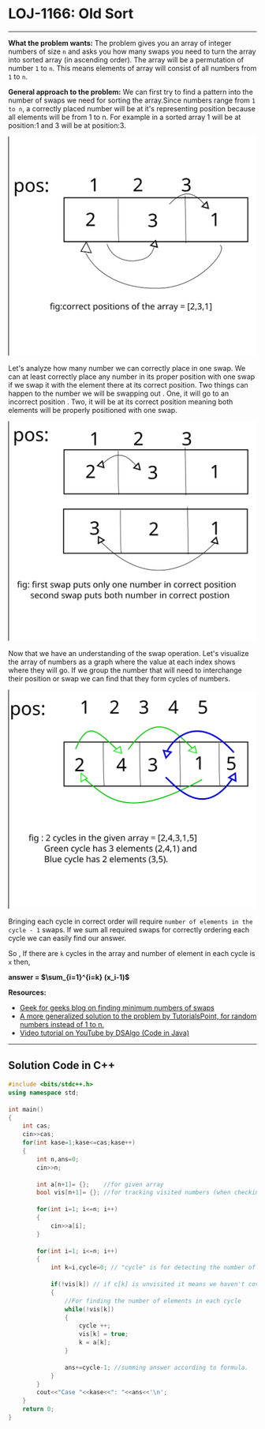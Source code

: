 # LOJ-1166: Old Sort

----

**What the problem wants:** The problem gives you an array of integer numbers of size `n` and asks you how many swaps you need to turn the array into sorted array (in ascending order). The array will be a permutation of number `1` to `n`. This means elements of array will consist of all numbers from `1` to `n`.

**General approach to the problem:** We can first try to find a pattern into the number of swaps we need for sorting the array.Since numbers range from `1 to n`, a correctly placed number will be at it's representing position because all elements will be from 1 to n. For example in a sorted array 1 will be at position:1 and 3 will be at position:3.

![correct_position](correct_position.svg)

Let's analyze how many number we can correctly place in one swap. We can at least correctly place any number in its proper position with one swap if we swap it with the element there at its correct position. Two things can happen to the number we will be swapping out . One, it will go to an incorrect position . Two, it will be at its correct position meaning both elements will be properly positioned with one swap.

![swapping_distribution](swapping_distribution.svg)

Now that we have an understanding of the swap operation. Let's visualize the array of numbers as a graph where the value at each index shows where they will go. If we group the number that will need to interchange their position or swap we can find that they form cycles of numbers.

![cycle_detection](cycle_detection.svg)

Bringing each cycle in correct order will require `number of elements in the cycle - 1` swaps. If we sum all required swaps for correctly ordering each cycle we can easily find our answer.

So , If there are `k` cycles in the array and number of element in each cycle is `x` then,

**answer =  $\sum_{i=1}^{i=k} (x_i-1)$**

**Resources:**  

* [Geek for geeks blog on finding minimum numbers of swaps](https://www.geeksforgeeks.org/minimum-number-swaps-required-sort-array/)
* [A more generalized solution to the problem by TutorialsPoint, for random numbers instead of 1 to n.](https://www.tutorialspoint.com/minimum-number-of-swaps-required-to-sort-an-array-in-cplusplus)
* [Video tutorial on YouTube by DSAlgo (Code in Java)](https://www.youtube.com/watch?v=J9ikRMK8Yhs)

----

## Solution Code in C++

```cpp
#include <bits/stdc++.h>
using namespace std;

int main()
{
    int cas;
    cin>>cas;
    for(int kase=1;kase<=cas;kase++)
    {
        int n,ans=0;
        cin>>n;      
        
        int a[n+1]= {};    //for given array
        bool vis[n+1]= {}; //for tracking visited numbers (when checking for cycles)
        
        for(int i=1; i<=n; i++)
        {
            cin>>a[i];
        }
        
        for(int i=1; i<=n; i++)
        {
            int k=i,cycle=0; // "cycle" is for detecting the number of cycle 
            
            if(!vis[k]) // if c[k] is unvisited it means we haven't covered the cycle 'k' belongs in yet.
            {   
                //For finding the number of elements in each cycle
                while(!vis[k])
                {
                    cycle ++;
                    vis[k] = true;
                    k = a[k]; 
                }
                
                ans+=cycle-1; //summing answer according to formula.
            }
        }
        cout<<"Case "<<kase<<": "<<ans<<'\n';
    }
    return 0;
}

```

